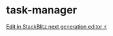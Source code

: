 # task-manager

[Edit in StackBlitz next generation editor ⚡️](https://stackblitz.com/~/github.com/AunikIslam/task-manager)